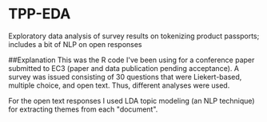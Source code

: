 # TPP-EDA
Exploratory data analysis of survey results on tokenizing product passports; includes a bit of NLP on open responses

##Explanation
This was the R code I've been using for a conference paper submitted to EC3 (paper and data publication pending acceptance). A survey was issued consisting of 30 questions that were Liekert-based, multiple choice, and open text. Thus, different analyses were used.

For the open text responses I used LDA topic modeling (an NLP technique) for extracting themes from each "document".
